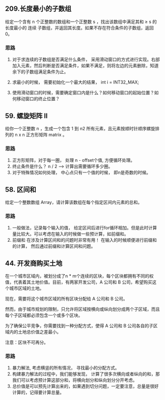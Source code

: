 ## 209.长度最小的子数组

给定一个含有 n 个正整数的数组和一个正整数 s ，找出该数组中满足其和 ≥ s 的长度最小的 连续 子数组，并返回其长度。如果不存在符合条件的子数组，返回 0。

### 思路

1. 对于求连续的子数组是否满足什么条件， 采用滑动窗口的方式进行实现。右部加入元素，然后判断是否满足条件，如果不满足，则将左边的元素删除，知道余下的子数组满足条件为止。

2. 求最小的时候， 需要初始化一个最大的结果， int i = INT32_MAX;

3. 使用滑动窗口的时候，需要确定窗口内是什么？如何移动窗口的起始位置？如何移动窗口的终止位置？

## 59. 螺旋矩阵 II

给你一个正整数 n ，生成一个包含 1 到 n2 所有元素，且元素按顺时针顺序螺旋排列的 n x n 正方形矩阵 matrix 。

### 思路

1. 正方形矩阵，对于每一圈， 处理 n - offset个值, 方便循环处理。
2. 终止条件是什么？ n / 2 --> 计算出需要循环多少圈。
3. 对于特殊情况如何处理， 中心点只有一个值的时候， 即n是奇数的时候。

## 58. 区间和

给定一个整数数组 Array，请计算该数组在每个指定区间内元素的总和。

### 思路

1. 一般做法，记录每个输入的值， 给定区间后进行for循环相加。但是此时计算量比较大。可以考虑在输入的时候做一些预计算，如前缀和。
2. 前缀和 在涉及计算区间和的问题时非常有用！ 在输入的时候顺便进行前缀和的计算， 然后通过前缀和计算区间和问题。

## 44. 开发商购买土地

在一个城市区域内，被划分成了n * m个连续的区块，每个区块都拥有不同的权值，代表着其土地价值。目前，有两家开发公司，A 公司和 B 公司，希望购买这个城市区域的土地。

现在，需要将这个城市区域的所有区块分配给 A 公司和 B 公司。

然而，由于城市规划的限制，只允许将区域按横向或纵向划分成两个子区域，而且每个子区域都必须包含一个或多个区块。

为了确保公平竞争，你需要找到一种分配方式，使得 A 公司和 B 公司各自的子区域内的土地总价值之差最小。

注意：区块不可再分。

### 思路

1. 暴力解法, 考虑横竖的所有情况， 寻找最小的分配方式。
2. 构建暴力解法的过程中，我们能够发现， 计算了很多次横向或者纵向的和，那我们可以考虑预计算这部分和，将横向划分和纵向划分分开考虑。
3. 总价值是可以预先计算出来的，如果遇到切分问题，一定要注意，总量是很好计算的，记得要计算总量。
